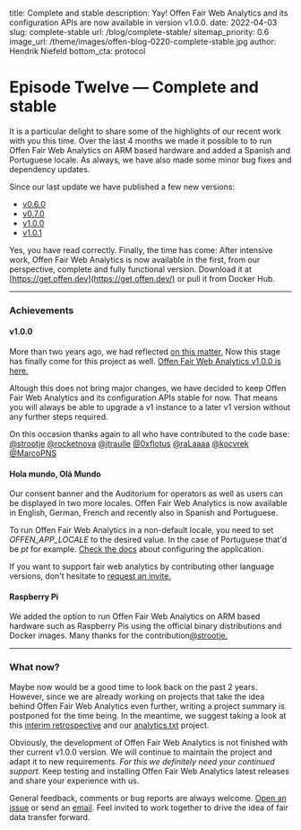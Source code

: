 title: Complete and stable
description: Yay! Offen Fair Web Analytics and its configuration APIs are now available in version v1.0.0.
date: 2022-04-03
slug: complete-stable
url: /blog/complete-stable/
sitemap_priority: 0.6
image_url: /theme/images/offen-blog-0220-complete-stable.jpg
author: Hendrik Niefeld
bottom_cta: protocol

# Episode Twelve — Complete and stable

It is a particular delight to share some of the highlights of our recent work with you this time. Over the last 4 months we made it possible to to run Offen Fair Web Analytics on ARM based hardware and added a Spanish and Portuguese locale. As always, we have also made some minor bug fixes and dependency updates.

Since our last update we have published a few new versions:

- [v0.6.0](https://github.com/offen/offen/releases/tag/v0.6.0)
- [v0.7.0](https://github.com/offen/offen/releases/tag/v0.7.0)
- [v1.0.0](https://github.com/offen/offen/releases/tag/v1.0.0)
- [v1.0.1](https://github.com/offen/offen/releases/tag/v1.0.1)

Yes, you have read correctly. Finally, the time has come: After intensive work, Offen Fair Web Analytics is now available in the first, from our perspective, complete and fully functional version. Download it at [https://get.offen.dev](https://get.offen.dev/) or pull it from Docker Hub.

---

### Achievements

#### v1.0.0

More than two years ago, we had reflected [on this matter.](/blog/untold-roads-versioning-early-stage-software/) Now this stage has finally come for this project as well. [Offen Fair Web Analytics v1.0.0 is here.](https://github.com/offen/offen/releases/tag/v1.0.0)

Altough this does not bring major changes, we have decided to keep Offen Fair Web Analytics and its configuration APIs stable for now. That means you will always be able to upgrade a v1 instance to a later v1 version without any further steps required.

On this occasion thanks again to all who have contributed to the code base:
[@strootje](https://github.com/strootje) [@rocketnova](https://github.com/rocketnova) [@jtraulle](https://github.com/jtraulle) [@0xflotus](https://github.com/0xflotus) [@raLaaaa](https://github.com/raLaaaa) [@kocvrek](https://github.com/kocvrek) [@MarcoPNS](https://github.com/MarcoPNS)

#### Hola mundo, Olá Mundo

Our consent banner and the Auditorium for operators as well as users can be displayed in two more locales. Offen Fair Web Analytics is now available in English, German, French and recently also in Spanish and Portuguese.

To run Offen Fair Web Analytics in a non-default locale, you need to set *OFFEN_APP_LOCALE* to the desired value. In the case of Portuguese that'd be *pt* for example. [Check the docs](https://docs.offen.dev/running-offen/configuring-the-application/#application) about configuring the application.

If you want to support fair web analytics by contributing other language versions, don't hesitate to [request an invite.](mailto:hioffen@posteo.de)

#### Raspberry Pi

We added the option to run Offen Fair Web Analytics on ARM based hardware such as Raspberry Pis using the official binary distributions and Docker images. Many thanks for the contribution[@strootje.](https://github.com/strootje)

---

### What now?

Maybe now would be a good time to look back on the past 2 years. However, since we are already working on projects that take the idea behind Offen Fair Web Analytics even further, writing a project summary is postponed for the time being. In the meantime, we suggest taking a look at this [interim retrospective](/blog/our-story-so-far/) and our [analytics.txt](https://www.analyticstxt.org/) project.

Obviously, the development of Offen Fair Web Analytics is not finished with ther current v1.0.0 version. We will continue to maintain the project and adapt it to new requirements. *For this we definitely need your continued support.* Keep testing and installing Offen Fair Web Analytics latest releases and share your experience with us.

General feedback, comments or bug reports are always welcome. [Open an issue](https://github.com/offen/offen/issues) or send an [email](mailto:hioffen@posteo.de). Feel invited to work together to drive the idea of fair data transfer forward.
